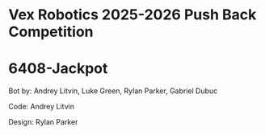 # Vex Robotics 2025-2026 Push Back Competition
# 6408-Jackpot
Bot by: Andrey Litvin, Luke Green, Rylan Parker, Gabriel Dubuc

Code: Andrey Litvin

Design: Rylan Parker

